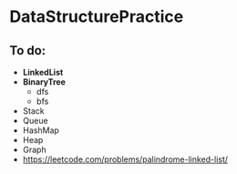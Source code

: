# DataStructurePractice
## To do:
- **LinkedList**
- **BinaryTree**
    - dfs
    - bfs
- Stack
- Queue
- HashMap
- Heap
- Graph
- https://leetcode.com/problems/palindrome-linked-list/